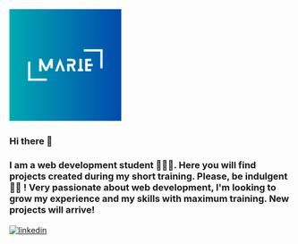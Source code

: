 <img src="https://github.com/MarieMelodyF/MarieMelodyF/blob/main/Logo.png?raw=true" width="200" height="200">



### Hi there 👋

<h3>I am a web development student 🙎🏻‍♀.
Here you will find projects created during my short training. 
Please, be indulgent 🤟🏼 !
Very passionate about web development, 
I'm looking to grow my experience and my skills with maximum training.
New projects will arrive!</h3>

<a href="https://www.linkedin.com/in/marie-melody-fontana-250205a7/" target="blank"><img align="center" src="****" alt="linkedin" height="30" width="40" /></a>



<!--
**MarieMelodyF/MarieMelodyF** is a ✨ _special_ ✨ repository because its `README.md` (this file) appears on your GitHub profile.

Here are some ideas to get you started:

- 🔭 I’m currently working on ...
- 🌱 I’m currently learning ...
- 👯 I’m looking to collaborate on ...
- 🤔 I’m looking for help with ...
- 💬 Ask me about ...
- 📫 How to reach me: ...
- 😄 Pronouns: ...
- ⚡ Fun fact: ...
-->



